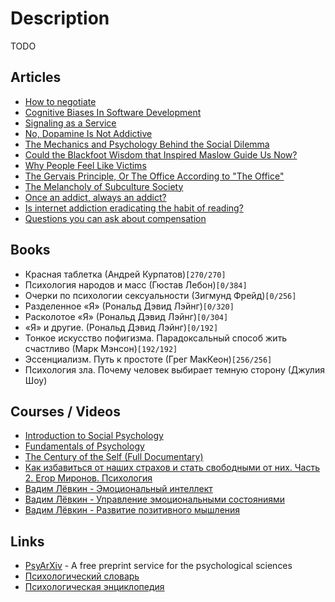 # Description

TODO


## Articles

- [How to negotiate](https://sriramk.com/negotiate)
- [Cognitive Biases In Software Development](https://smyachenkov.com/posts/cognitive-biases-software-development/)
- [Signaling as a Service](https://julian.digital/2020/03/28/signaling-as-a-service/)
- [No, Dopamine Is Not Addictive](https://www.psychologytoday.com/us/blog/women-who-stray/201701/no-dopamine-is-not-addictive)
- [The Mechanics and Psychology Behind the Social Dilemma](https://medium.com/swlh/the-mechanics-and-psychology-behind-the-social-dilemma-719d618aa8ce)
- [Could the Blackfoot Wisdom that Inspired Maslow Guide Us Now?](https://gatherfor.medium.com/maslow-got-it-wrong-ae45d6217a8c)
- [Why People Feel Like Victims](https://nautil.us/issue/99/universality/why-people-feel-like-victims)
- [The Gervais Principle, Or The Office According to "The Office"](https://www.ribbonfarm.com/2009/10/07/the-gervais-principle-or-the-office-according-to-the-office/)
- [The Melancholy of Subculture Society](https://www.gwern.net/The-Melancholy-of-Subculture-Society)
- [Once an addict, always an addict?](https://www.deprocrastination.co/blog/once-an-addict-always-an-addict)
- [Is internet addiction eradicating the habit of reading?](https://benwajdi.com/2021/12/18/is-internet-addiction-eradicating-the-habit-of-reading/)
- [Questions you can ask about compensation](https://jvns.ca/blog/compensation-questions/)


## Books

- Красная таблетка (Андрей Курпатов)`[270/270]`
- Психология народов и масс (Гюстав Лебон)`[0/384]`
- Очерки по психологии сексуальности (Зигмунд Фрейд)`[0/256]`
- Разделенное «Я» (Рональд Дэвид Лэйнг)`[0/320]`
- Расколотое «Я» (Рональд Дэвид Лэйнг)`[0/304]`
- «Я» и другие. (Рональд Дэвид Лэйнг)`[0/192]`
- Тонкое искусство пофигизма. Парадоксальный способ жить счастливо (Марк Мэнсон)`[192/192]`
- Эссенциализм. Путь к простоте (Грег МакКеон)`[256/256]`
- Психология зла. Почему человек выбирает темную сторону (Джулия Шоу)


## Courses / Videos

- [Introduction to Social Psychology](https://www.edx.org/course/introduction-to-social-psychology)
- [Fundamentals of Psychology](https://www.edx.org/course/fundamentals-of-psychology)
- [The Century of the Self (Full Documentary)](https://youtu.be/eJ3RzGoQC4s)
- [Как избавиться от наших страхов и стать свободными от них. Часть 2. Егор Миронов. Психология](https://youtu.be/be9ybpcVue8)
- [Вадим Лёвкин - Эмоциональный интеллект](https://youtu.be/WVuDNlYiKbU)
- [Вадим Лёвкин - Управление эмоциональными состояниями](https://youtu.be/8zCsDRUNkls)
- [Вадим Лёвкин - Развитие позитивного мышления](https://youtu.be/vuEtOdvzMXI)


## Links

- [PsyArXiv](https://psyarxiv.com/) - A free preprint service for the psychological sciences
- [Психологический словарь](http://psi.webzone.ru/)
- [Психологическая энциклопедия](https://vocabulary.ru/)
